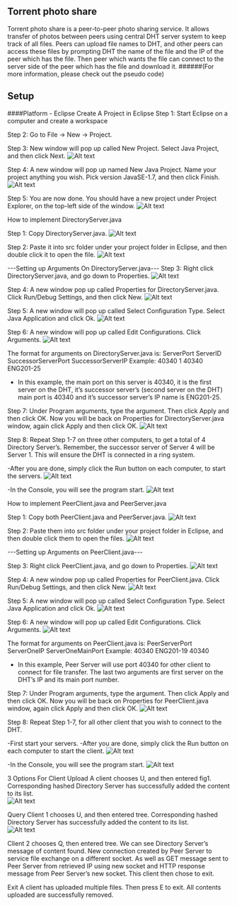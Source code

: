 ## Torrent photo share
Torrent photo share is a peer-to-peer photo sharing service. It allows transfer of photos between peers using central DHT server system to keep track of all files. Peers can upload file names to DHT, and other peers can access these files by prompting DHT the name of the file and the IP of the peer which has the file. Then peer which wants the file can connect to the server side of the peer which has the file and download it. 
######(For more information, please check out the pseudo code)

## Setup
####Platform - Eclipse 
Create A Project in Eclipse
Step 1: Start Eclipse on a computer and create a workspace

Step 2: Go to File -> New -> Project.


Step 3: New window will pop up called New Project. Select Java Project, and then click Next.
![Alt text](https://github.com/InderPabla/Projects/blob/master/Torrent%20Photo%20Share/Images/1.PNG "Optional Title") 

Step 4: A new window will pop up named New Java Project. Name your project anything you wish. Pick version JavaSE-1.7, and then click Finish. 
![Alt text](https://github.com/InderPabla/Projects/blob/master/Torrent%20Photo%20Share/Images/2.PNG "Optional Title") 

Step 5: You are now done. You should have a new project under Project Explorer, on the top-left side of the window. 
![Alt text](https://github.com/InderPabla/Projects/blob/master/Torrent%20Photo%20Share/Images/3.PNG "Optional Title")  

How to implement DirectoryServer.java

Step 1: Copy DirectoryServer.java.
![Alt text](https://github.com/InderPabla/Projects/blob/master/Torrent%20Photo%20Share/Images/4.PNG "Optional Title") 

Step 2: Paste it into src folder under your project folder in Eclipse, and then double click it to open the file.
![Alt text](https://github.com/InderPabla/Projects/blob/master/Torrent%20Photo%20Share/Images/5.PNG "Optional Title")   

---Setting up Arguments On DirectoryServer.java---
Step 3: Right click DirectoryServer.java, and go down to Properties.
![Alt text](https://github.com/InderPabla/Projects/blob/master/Torrent%20Photo%20Share/Images/6.PNG "Optional Title") 

Step 4: A new window pop up called Properties for DirectoryServer.java. Click Run/Debug Settings, and then click New.
![Alt text](https://github.com/InderPabla/Projects/blob/master/Torrent%20Photo%20Share/Images/7.PNG "Optional Title") 

Step 5: A new window will pop up called Select Configuration Type. Select Java Application and click Ok.
![Alt text](https://github.com/InderPabla/Projects/blob/master/Torrent%20Photo%20Share/Images/8.PNG "Optional Title") 

Step 6: A new window will pop up called Edit Configurations. Click Arguments. 
![Alt text](https://github.com/InderPabla/Projects/blob/master/Torrent%20Photo%20Share/Images/9.PNG "Optional Title") 

The format for arguments on DirectoryServer.java is:
ServerPort ServerID SuccessorServerPort SuccessorServerIP
Example: 40340 1 40340 ENG201-25
-	In this example, the main port on this server is 40340, it is the first server on the DHT, it’s successor server’s (second server on the DHT) main port is 40340 and it’s successor server’s IP name is ENG201-25.

Step 7: Under Program arguments, type the argument. Then click Apply and then click OK. Now you will be back on Properties for DirectoryServer.java window, again click Apply and then click OK.
![Alt text](https://github.com/InderPabla/Projects/blob/master/Torrent%20Photo%20Share/Images/10.PNG "Optional Title")  

Step 8: Repeat Step 1-7 on three other computers, to get a total of 4 Directory Server’s.
Remember, the successor server of Server 4 will be Server 1. This will ensure the DHT is connected in a ring system. 

-After you are done, simply click the Run button on each computer, to start the servers. 
![Alt text](https://github.com/InderPabla/Projects/blob/master/Torrent%20Photo%20Share/Images/11.PNG "Optional Title") 

-In the Console, you will see the program start. 
![Alt text](https://github.com/InderPabla/Projects/blob/master/Torrent%20Photo%20Share/Images/12.PNG "Optional Title") 

How to implement PeerClient.java and PeerServer.java

Step 1: Copy both PeerClient.java and PeerServer.java.
![Alt text](https://github.com/InderPabla/Projects/blob/master/Torrent%20Photo%20Share/Images/13.PNG "Optional Title") 

Step 2: Paste them into src folder under your project folder in Eclipse, and then double click them to open the files.
![Alt text](https://github.com/InderPabla/Projects/blob/master/Torrent%20Photo%20Share/Images/14.PNG "Optional Title")  

	
---Setting up Arguments on PeerClient.java---
	
Step 3: Right click PeerClient.java, and go down to Properties.
![Alt text](https://github.com/InderPabla/Projects/blob/master/Torrent%20Photo%20Share/Images/15.PNG "Optional Title") 

Step 4: A new window pop up called Properties for PeerClient.java. Click Run/Debug Settings, and then click New.
![Alt text](https://github.com/InderPabla/Projects/blob/master/Torrent%20Photo%20Share/Images/16.PNG "Optional Title") 

Step 5: A new window will pop up called Select Configuration Type. Select Java Application and click Ok.
![Alt text](https://github.com/InderPabla/Projects/blob/master/Torrent%20Photo%20Share/Images/17.PNG "Optional Title") 

Step 6: A new window will pop up called Edit Configurations. Click Arguments. 
![Alt text](https://github.com/InderPabla/Projects/blob/master/Torrent%20Photo%20Share/Images/18.PNG "Optional Title") 

The format for arguments on PeerClient.java is:
PeerServerPort ServerOneIP ServerOneMainPort
Example: 40340 ENG201-19 40340
-	In this example, Peer Server will use port 40340 for other client to connect for file transfer. The last two arguments are first server on the DHT’s IP and its main port number.

Step 7: Under Program arguments, type the argument. Then click Apply and then click OK. Now you will be back on Properties for PeerClient.java window, again click Apply and then click OK.
![Alt text](https://github.com/InderPabla/Projects/blob/master/Torrent%20Photo%20Share/Images/19.PNG "Optional Title")   


Step 8: Repeat Step 1-7, for all other client that you wish to connect to the DHT.

-First start your servers. 
-After you are done, simply click the Run button on each computer to start the client. 
![Alt text](https://github.com/InderPabla/Projects/blob/master/Torrent%20Photo%20Share/Images/20.PNG "Optional Title") 

-In the Console, you will see the program start. 
![Alt text](https://github.com/InderPabla/Projects/blob/master/Torrent%20Photo%20Share/Images/21.PNG "Optional Title") 

3 Options For Client
Upload 
A client chooses U, and then entered fig1. Corresponding hashed Directory Server has successfully added the content to its list.   
![Alt text](https://github.com/InderPabla/Projects/blob/master/Torrent%20Photo%20Share/Images/22.PNG "Optional Title")

Query
Client 1 chooses U, and then entered tree. Corresponding hashed Directory Server has successfully added the content to its list.   
![Alt text](https://github.com/InderPabla/Projects/blob/master/Torrent%20Photo%20Share/Images/23.PNG "Optional Title")

Client 2 chooses Q, then entered tree.  We can see Directory Server’s message of content found. New connection created by Peer Server to service file exchange on a different socket. As well as GET message sent to Peer Server from retrieved IP using new socket and HTTP response message from Peer Server’s new socket. This client then chose to exit. 
 
Exit
A client has uploaded multiple files. Then press E to exit. All contents uploaded are successfully removed.
